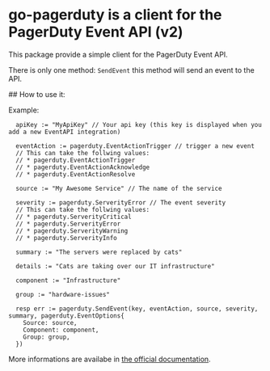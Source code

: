 # go-pagerduty is a client for the PagerDuty Event API (v2)

This package provide a simple client for the PagerDuty Event API.

There is only one method: `SendEvent` this method will send an event to the API.

## How to use it:

Example:

```golang
  apiKey := "MyApiKey" // Your api key (this key is displayed when you add a new EventAPI integration)

  eventAction := pagerduty.EventActionTrigger // trigger a new event
  // This can take the follwing values:
  // * pagerduty.EventActionTrigger
  // * pagerduty.EventActionAcknowledge
  // * pagerduty.EventActionResolve

  source := "My Awesome Service" // The name of the service

  severity := pagerduty.ServerityError // The event severity
  // This can take the follwing values:
  // * pagerduty.ServerityCritical
  // * pagerduty.ServerityError
  // * pagerduty.ServerityWarning
  // * pagerduty.ServerityInfo

  summary := "The servers were replaced by cats"

  details := "Cats are taking over our IT infrastructure"

  component := "Infrastructure"

  group := "hardware-issues"

  resp err := pagerduty.SendEvent(key, eventAction, source, severity, summary, pagerduty.EventOptions{
    Source: source,
    Component: component,
    Group: group,
  })
```

More informations are availabe in [the official documentation](https://v2.developer.pagerduty.com/docs/send-an-event-events-api-v2).
